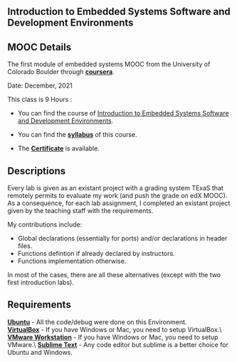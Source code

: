 ## Introduction to Embedded Systems Software and Development Environments

## MOOC Details

The first module of embedded systems MOOC from the University of Colorado Boulder through [**coursera**](https://www.coursera.org/).

Date: December, 2021

This class is 9 Hours : 
- You can find the course of [Introduction to Embedded Systems Software and Development Environments](https://www.coursera.org/learn/introduction-embedded-systems).

- You can find the **[syllabus](Syllabus.md)** of this course.
 
- The [**Certificate**](https://github.com/AhmedHassan95/Makefile/blob/master/Certificate.pdf) is available.

## Descriptions

Every lab is given as an existant project with a grading system TExaS that remotely permits to evaluate my work (and push the grade on edX MOOC). \
As a consequence, for each lab assignment, I completed an existant project given by the teaching staff with the requirements.

My contributions include:
- Global declarations (essentially for ports) and/or declarations in header files. 
- Functions defintion if already declared by instructors.
- Functions implementation otherwise.

In most of the cases, there are all these alternatives (except with the two first introduction labs).


## Requirements

**[Ubuntu](https://ubuntu.com/download/desktop)** - All the code/debug were done on this Environment.\
**[VirtualBox](https://www.virtualbox.org/wiki/Downloads)** - If you have Windows or Mac, you need to setup VirtualBox.\ 
**[VMware Workstation](https://www.vmware.com/products/workstation-pro/workstation-pro-evaluation.html)** - If you have Windows or Mac, you need to setup VMware.\ 
**[Sublime Text](https://www.sublimetext.com/3)** - Any code editor but sublime is a better choice for Ubuntu and Windows.

